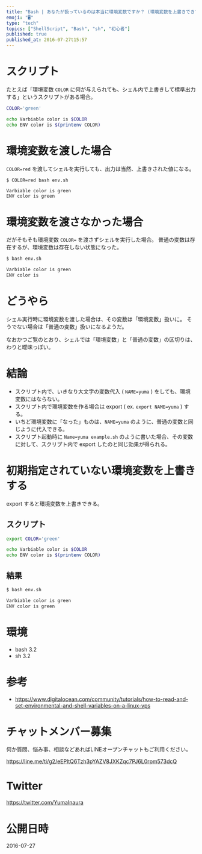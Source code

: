 ```yaml
---
title: "Bash | あなたが扱っているのは本当に環境変数ですか？ (環境変数を上書きできているようで出来てないケース )"
emoji: "🖥"
type: "tech"
topics: ["ShellScript", "Bash", "sh", "初心者"]
published: true
published_at: 2016-07-27t15:57
---
```



# スクリプト

たとえば「環境変数 `COLOR` に何が与えられても、シェル内で上書きして標準出力する」というスクリプトがある場合。

```bash:env.sh
COLOR='green'

echo Varbiable color is $COLOR
echo ENV color is $(printenv COLOR)
```

# 環境変数を渡した場合

`COLOR=red` を渡してシェルを実行しても、出力は当然、上書きされた値になる。

```bash
$ COLOR=red bash env.sh
```

```
Varbiable color is green
ENV color is green
```

# 環境変数を渡さなかった場合

だがそもそも環境変数 `COLOR=` を渡さずシェルを実行した場合。
普通の変数は存在するが、環境変数は存在しない状態になった。

```bash
$ bash env.sh 
```

```bash
Varbiable color is green
ENV color is
```

# どうやら

シェル実行時に環境変数を渡した場合は、その変数は「環境変数」扱いに。
そうでない場合は「普通の変数」扱いになるようだ。

なおかつご覧のとおり、シェルでは「環境変数」と「普通の変数」の区切りは、わりと曖昧っぽい。

# 結論

- スクリプト内で、いきなり大文字の変数代入 ( `NAME=yuma` ) をしても、環境変数にはならない。
- スクリプト内で環境変数を作る場合は export ( ex. `export NAME=yuma` )  する。
- いちど環境変数に「なった」ものは、`NAME=yuma` のように、普通の変数と同じように代入できる。
- スクリプト起動時に `Name=yuma example.sh` のように書いた場合、その変数に対して、スクリプト内で export したのと同じ効果が得られる。


# 初期指定されていない環境変数を上書きする

export すると環境変数を上書きできる。

## スクリプト

```bash:env.sh
export COLOR='green'

echo Varbiable color is $COLOR
echo ENV color is $(printenv COLOR)
```

## 結果

```bash
$ bash env.sh
```

```bash
Varbiable color is green
ENV color is green
```


# 環境

- bash 3.2
- sh 3.2

# 参考

- https://www.digitalocean.com/community/tutorials/how-to-read-and-set-environmental-and-shell-variables-on-a-linux-vps








<!-- Update From Qiita API -->

# チャットメンバー募集


何か質問、悩み事、相談などあればLINEオープンチャットもご利用ください。

https://line.me/ti/g2/eEPltQ6Tzh3pYAZV8JXKZqc7PJ6L0rpm573dcQ





# Twitter


https://twitter.com/YumaInaura


<!-- Update From Qiita API -->



# 公開日時

2016-07-27
